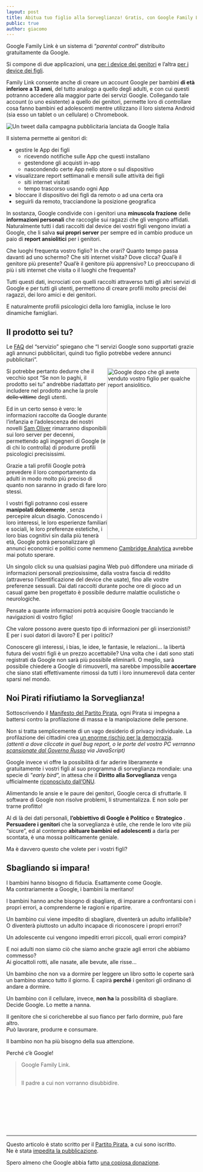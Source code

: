 ```yaml
---
layout: post
title: Abitua tuo figlio alla Sorveglianza! Gratis, con Google Family Link!
public: true
author: giacomo
---
```

Google Family Link è un sistema di “*parental control*” distribuito gratuitamente da Google.

Si compone di due applicazioni, una [per i device dei genitori](https://play.google.com/store/apps/details?id=com.google.android.apps.kids.familylink&hl=it) e l’altra [per i device dei figli](https://play.google.com/store/apps/details?id=com.google.android.apps.kids.familylinkhelper&hl=it).

Family Link consente anche di creare un account Google per bambini  **di età inferiore a 13 anni**, del tutto analogo a quello degli adulti, e con cui questi potranno accedere alla maggior parte dei servizi Google.
Collegando tale account (o uno esistente) a quello dei genitori, permette loro di controllare cosa fanno bambini ed adolescenti mentre utilizzano il loro sistema Android (sia esso un tablet o un cellulare) o Chromebook.

<img src="http://www.tesio.it/graphic/GoogleFamilyLink.jpg" title="Un tweet dalla campagna pubblicitaria lanciata da Google Italia" style="width=100%; max-width: 606px;"/>


Il sistema permette ai genitori di:

* gestire le App dei figli
  * ricevendo notifiche sulle App che questi installano
  * gestendone gli acquisti in-app
  * nascondendo certe App nello store o sul dispositivo
* visualizzare report settimanali e mensili sulle attività dei figli
  * siti internet visitati
  * tempo trascorso usando ogni App
* bloccare il dispositivo dei figli da remoto o ad una certa ora
* seguirli da remoto, tracciandone la posizione geografica

In sostanza, Google condivide con i genitori una  **minuscola frazione**  delle  **informazioni personali**  che raccoglie sui ragazzi che gli vengono affidati.
Naturalmente tutti i dati raccolti dal device dei vostri figli vengono inviati a Google, che li salva  **sui propri server**  per sempre ed in cambio produce un paio di  **report ansiolitici**  per i genitori.

Che luoghi frequenta vostro figlio? In che orari?
Quanto tempo passa davanti ad uno schermo?
Che siti internet visita? Dove clicca?
Qual’è il genitore più presente?
Qual’è il genitore più apprensivo?
Lo preoccupano di più i siti internet che visita o il luoghi che frequenta?

Tutti questi dati, incrociati con quelli raccolti attraverso tutti gli altri servizi di Google e per tutti gli utenti, permettono di creare profili molto precisi dei ragazzi, dei loro amici e dei genitori.

E naturalmente profili psicologici della loro famiglia, incluse le loro dinamiche famigliari.

## Il prodotto sei tu?

Le [FAQ](https://families.google.com/intl/it_ALL/familylink/faq/) del “servizio” spiegano che “I servizi Google sono supportati grazie agli annunci pubblicitari, quindi tuo figlio potrebbe vedere annunci pubblicitari”.

<img src="https://proxy.duckduckgo.com/iu/?u=https%3A%2F%2Ftse4.mm.bing.net%2Fth%3Fid%3DOIP.2h5AAt9APc7YGMLEIDfa8wHaOG%26pid%3DApi&f=1" width="237" height="451" style="float:right" title="Google dopo che gli avete venduto vostro figlio per qualche report ansiolitico."/>

Si potrebbe pertanto dedurre che il vecchio spot “Se non lo paghi, il prodotto sei tu” andrebbe riadattato per includere nel prodotto anche la prole  ~~delle vittime~~  degli utenti.

Ed in un certo senso è vero: le informazioni raccolte da Google durante l’infanzia e l’adolescenza dei nostri novelli [Sam Oliver](https://it.wikipedia.org/wiki/Reaper_-_In_missione_per_il_Diavolo) rimarranno disponibili sui loro server per decenni, permettendo agli ingegneri di Google (e di chi lo controlla) di produrre profili psicologici precisissimi.

Grazie a tali profili Google potrà prevedere il loro comportamento da adulti in modo molto più preciso di quanto non saranno in grado di fare loro stessi.

I vostri figli potranno così essere  **manipolati dolcemente** , senza percepire alcun disagio. Conoscendo i loro interessi, le loro esperienze familiari e sociali, le loro preferenze estetiche, i loro bias cognitivi sin dalla più tenerà età, Google potrà personalizzare gli annunci economici e politici come nemmeno [Cambridge Analytica](https://it.wikipedia.org/wiki/Scandalo_Facebook-Cambridge_Analytica) avrebbe mai potuto sperare.

Un singolo click su una qualsiasi pagina Web può diffondere una miriade di informazioni personali preziosissime, dalla vostra fascia di reddito (attraverso l’identificazione del device che usate), fino alle vostre preferenze sessuali. Dai dati raccolti durante poche ore di gioco ad un casual game ben progettato è possibile dedurre malattie oculistiche o neurologiche.

Pensate a quante informazioni potrà acquisire Google tracciando le navigazioni di vostro figlio!

Che valore possono avere questo tipo di informazioni per gli inserzionisti?  
E per i suoi datori di lavoro? E per i politici?

Conoscere gli interessi, i bias, le idee, le fantasie, le relazioni... la libertà futura dei vostri figli è un prezzo accettabile?
Una volta che i dati sono stati registrati da Google non sarà più possibile eliminarli.
O meglio, sarà possibile chiedere a Google di rimuoverli, ma sarebbe impossibile **accertare** che siano stati effettivamente rimossi da tutti i loro innumerevoli data center sparsi nel mondo.

## Noi Pirati rifiutiamo la Sorveglianza!

Sottoscrivendo il [Manifesto del Partito Pirata](https://www.partito-pirata.it/manifesto/), ogni Pirata si impegna a battersi contro la profilazione di massa e la manipolazione delle persone.

Non si tratta semplicemente di un vago desiderio di privacy individuale.
La profilazione dei cittadini crea [un enorme rischio per la democrazia](https://bugzilla.mozilla.org/show_bug.cgi?id=1487081#c16).  
<span style="text-size: small">
*(attenti a dove cliccate in quel bug report, o le porte del vostro PC verranno [scansionate dal Governo Russo](https://rain-1.github.io/in-browser-localhostdiscovery) via JavaScript)*
</span>

Google invece vi offre la possibilità di far aderire liberamente e gratuitamente i vostri figli al suo programma di sorveglianza mondiale: una specie di “*early bird*“, in attesa che il  **Diritto alla Sorveglianza**  venga ufficialmente [riconosciuto dall’ONU](https://www.un.org/en/universal-declaration-human-rights/index.html).

Alimentando le ansie e le paure dei genitori, Google cerca di sfruttarle.
Il software di Google non risolve problemi, li strumentalizza.
E non solo per trarne profitto!

Al di là dei dati personali,  **l’obbiettivo di Google è Politico**  e  **Strategico** .
**Persuadere i genitori**  che la sorveglianza è utile, che rende le loro vite più “sicure”, ed al contempo  **abituare bambini ed adolescenti**  a darla per scontata, è una mossa politicamente geniale.

Ma è davvero questo che volete per i vostri figli?

## Sbagliando si impara!

I bambini hanno bisogno di fiducia. Esattamente come Google.  
Ma contrariamente a Google, i bambini la meritano!

I bambini hanno anche bisogno di sbagliare, di imparare a confrontarsi con i propri errori, a comprenderne le ragioni e ripartire.

Un bambino cui viene impedito di sbagliare, diventerà un adulto infallibile?  
O diventerà piuttosto un adulto incapace di riconoscere i propri errori?

Un adolescente cui vengono impediti errori piccoli, quali errori compirà?

E noi adulti non siamo ciò che siamo anche grazie agli errori che abbiamo commesso?  
Ai giocattoli rotti, alle nasate, alle bevute, alle risse…

Un bambino che non va a dormire per leggere un libro sotto le coperte sarà un bambino stanco tutto il giorno. E capirà **perché**  i genitori gli ordinano di andare a dormire.

Un bambino con il cellulare, invece, **non ha** la possibilità di sbagliare.  
Decide Google. Lo mette a nanna.

Il genitore che si coricherebbe al suo fianco per farlo dormire, può fare altro.  
Può lavorare, produrre e consumare.

Il bambino non ha più bisogno della sua attenzione.

Perché c’è Google!

<blockquote style="text-size: large">
Google Family Link.<br/><br/>

Il padre a cui non vorranno disubbidire.
</blockquote>

<br/><br/><br/><br/><br/><br/>

_____

Questo articolo è stato scritto per il [Partito Pirata](https://www.partito-pirata.it), a cui sono iscritto.  
Ne è stata [impedita la pubblicazione](https://forum.partito-pirata.it/t/abitua-tuo-figlio-alla-sorveglianza/3814/21).

Spero almeno che Google abbia fatto [una copiosa donazione](https://forum.partito-pirata.it/t/siamo-pirati-o-pagliacci/3241).
